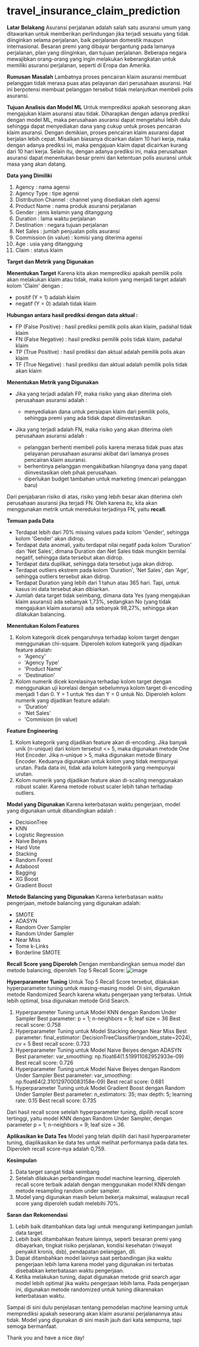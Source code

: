# travel_insurance_claim_prediction

**Latar Belakang**
Asuransi perjalanan adalah salah satu asuransi umum yang ditawarkan untuk memberikan perlindungan jika terjadi sesuatu yang tidak diinginkan selama perjalanan, baik perjalanan domestik maupun internasional. Besaran premi yang dibayar bergantung pada lamanya perjalanan, plan yang diinginkan, dan tujuan perjalanan. Beberapa negara mewajibkan orang-orang yang ingin melakukan keberangkatan untuk memiliki asuransi perjalanan, seperti di Eropa dan Amerika.

**Rumusan Masalah**
Lambatnya proses pencairan klaim asuransi membuat pelanggan tidak merasa puas atas pelayanan dari perusahaan asuransi. Hal ini berpotensi membuat pelanggan tersebut tidak melanjutkan membeli polis asuransi.

**Tujuan Analisis dan Model ML**
Untuk memprediksi apakah seseorang akan mengajukan klaim asuransi atau tidak. Diharapkan dengan adanya prediksi dengan model ML, maka perusahaan asuransi dapat mengetahui lebih dulu sehingga dapat menyediakan dana yang cukup untuk proses pencairan klaim asuransi. Dengan demikian, proses pencairan klaim asuransi dapat berjalan lebih cepat. Misalkan biasanya dicairkan dalam 10 hari kerja, maka dengan adanya prediksi ini, maka pengajuan klaim dapat dicairkan kurang dari 10 hari kerja. Selain itu, dengan adanya prediksi ini, maka perusahaan asuransi dapat menentukan besar premi dan ketentuan polis asuransi untuk masa yang akan datang.

**Data yang Dimiliki**
1. Agency : nama agensi
2. Agency Type : tipe agensi
3. Distribution Channel : channel yang disediakan oleh agensi
4. Product Name : nama produk asuransi perjalanan
5. Gender : jenis kelamin yang ditanggung
6. Duration : lama waktu perjalanan
7. Destination : negara tujuan perjalanan
8. Net Sales : jumlah penjualan polis asuransi
9. Commission (in value) : komisi yang diterima agensi
10. Age : usia yang ditanggung
11. Claim : status klaim

**Target dan Metrik yang Digunakan**

**Menentukan Target**
Karena kita akan memprediksi apakah pemilik polis akan melakukan klaim atau tidak, maka kolom yang menjadi target adalah kolom 'Claim' dengan :
- positif (Y = 1) adalah klaim
- negatif (Y = 0) adalah tidak klaim

**Hubungan antara hasil prediksi dengan data aktual :**
- FP (False Positive) : hasil prediksi pemilik polis akan klaim, padahal tidak klaim
- FN (False Negative) : hasil prediksi pemilik polis tidak klaim, padahal klaim
- TP (True Positive) : hasil prediksi dan aktual adalah pemilik polis akan klaim
- TF (True Negative) : hasil prediksi dan aktual adalah pemilik polis tidak akan klaim

**Menentukan Metrik yang Digunakan**
- Jika yang terjadi adalah FP, maka risiko yang akan diterima oleh perusahaan asuransi adalah :
    - menyediakan dana untuk persiapan klaim dari pemilik polis, sehingga premi yang ada tidak dapat diinvestasikan. 

- Jika yang terjadi adalah FN, maka risiko yang akan diterima oleh perusahaan asuransi adalah :
    - pelanggan berhenti membeli polis karena merasa tidak puas atas pelayanan perusahaan asuransi akibat dari lamanya proses pencairan klaim asuransi.
    - berhentinya pelanggan mengakibatkan hilangnya dana yang dapat diinvestasikan oleh pihak perusahaan.
    - diperlukan budget tambahan untuk marketing (mencari pelanggan baru)

Dari penjabaran risiko di atas, risiko yang lebih besar akan diterima oleh perusahaan asuransi jika terjadi FN. Oleh karena itu, kita akan menggunakan metrik untuk mereduksi terjadinya FN, yaitu **recall**.

**Temuan pada Data**
- Terdapat lebih dari 70% missing values pada kolom 'Gender', sehingga kolom 'Gender' akan didrop.
- Terdapat data anomali, yaitu terdapat nilai negatif pada kolom 'Duration' dan 'Net Sales', dimana Duration dan Net Sales tidak mungkin bernilai negatif, sehingga data tersebut akan didrop.
- Terdapat data duplikat, sehingga data tersebut juga akan didrop.
- Terdapat outliers ekstrem pada kolom 'Duration', 'Net Sales', dan 'Age', sehingga outliers tersebut akan didrop.
- Terdapat Duration yang lebih dari 1 tahun atau 365 hari. Tapi, untuk kasus ini data tersebut akan dibiarkan.
- Jumlah data target tidak seimbang, dimana data Yes (yang mengajukan klaim asuransi) ada sebanyak 1,73%, sedangkan No (yang tidak mengajukan klaim asuransi) ada sebanyak 98,27%, sehingga akan dilakukan balancing.

**Menentukan Kolom Features**
1. Kolom kategorik dicek pengaruhnya terhadap kolom target dengan menggunakan chi-square. Diperoleh kolom kategorik yang dijadikan feature adalah:
   - 'Agency'
   - 'Agency Type'
   - 'Product Name'
   - 'Destination'
2. Kolom numerik dicek korelasinya terhadap kolom target dengan menggunakan uji korelasi dengan sebelumnya kolom target di-encoding menjadi 1 dan 0. Y = 1 untuk Yes dan Y = 0 untuk No. Diperoleh kolom numerik yang dijadikan feature adalah:
   - 'Duration'
   - 'Net Sales'
   - 'Commision (in value)
  
**Feature Engineering**
1. Kolom kategorik yang dijadikan feature akan di-encoding. Jika banyak unik (n-unique) dari kolom tersebut <= 5, maka digunakan metode One Hot Encoder. Jika n-unique > 5, maka digunakan metode Binary Encoder. Keduanya digunakan untuk kolom yang tidak mempunyai urutan. Pada data ini, tidak ada kolom kategorik yang mempunyai urutan.
2. Kolom numerik yang dijadikan feature akan di-scaling menggunakan robust scaler. Karena metode robust scaler lebih tahan terhadap outliers.

**Model yang Digunakan**
Karena keterbatasan waktu pengerjaan, model yang digunakan untuk dibandingkan adalah :
- DecisionTree
- KNN
- Logistic Regression
- Naive Beiyes
- Hard Vote
- Stacking
- Random Forest
- Adaboost
- Bagging
- XG Boost
- Gradient Boost

**Metode Balancing yang Digunakan**
Karena keterbatasan waktu pengerjaan, metode balancing yang digunakan adalah:
- SMOTE
- ADASYN
- Random Over Sampler
- Random Under Sampler
- Near Miss
- Tome k-Links
- Borderline SMOTE

**Recall Score yang Diperoleh**
Dengan membandingkan semua model dan metode balancing, diperoleh Top 5 Recall Score:
![image](https://github.com/user-attachments/assets/7b12a346-aa02-4861-831a-048d404340bb)

**Hyperparameter Tuning**
Untuk Top 5 Recall Score tersebut, dilakukan hyperparameter tuning untuk masing-masing model. Di sini, digunakan metode Randomized Search karena wkatu pengerjaan yang terbatas. Untuk lebih optimal, bisa digunakan metode Grid Search.
1. Hyperparameter Tuning untuk Model KNN dengan Random Under Sampler
   Best parameter: p = 1; n-neighbors = 9; leaf size = 36
   Best recall score: 0.758
2. Hyperparameter Tuning untuk Model Stacking dengan Near Miss
   Best parameter: final_estimator: DecisionTreeClassifier(random_state=2024), cv = 5
   Best recall score: 0.733
3. Hyperparameter Tuning untuk Model Naive Beiyes dengan ADASYN
   Best parameter: var_smoothing: np.float64(1.519911082952933e-09)
   Best recall score: 0.726
4. Hyperparameter Tuning untuk Model Naive Beiyes dengan Random Under Sampler
   Best parameter: var_smoothing: np.float64(2.310129700083158e-09)
   Best recall score: 0.681
5. Hyperparameter Tuning untuk Model Gradient Boost dengan Random Under Sampler
   Best parameter: n_estimators: 35; max depth: 5; learning rate: 0.15
   Best recall score: 0.735

Dari hasil recall score setelah hyperparameter tuning, dipilih recall score tertinggi, yaitu model KNN dengan Random Under Sampler, dengan parameter p = 1; n-neighbors = 9; leaf size = 36.

**Aplikasikan ke Data Tes**
Model yang telah dipilih dari hasil hyperparameter tuning, diaplikasikan ke data tes untuk melihat performanya pada data tes.
Diperoleh recall score-nya adalah 0,759.

**Kesimpulan**
1. Data target sangat tidak seimbang
2. Setelah dilakukan perbandingan model machine learning, diperoleh recall score terbaik adalah dengan menggunakan model KNN dengan metode resampling random under sampler.
3. Model yang digunakan masih belum bekerja maksimal, walaupun recall score yang diperoleh sudah melebihi 70%.

**Saran dan Rekomendasi**
1. Lebih baik ditambahkan data lagi untuk mengurangi ketimpangan jumlah data target.
2. Lebih baik ditambahkan feature lainnya, seperti besaran premi yang dibayarkan, tingkat risiko perjalanan, kondisi kesehatan (riwayat penyakit kronis, dsb), pendapatan pelanggan, dll.
3. Dapat ditambahkan model lainnya saat perbandingan jika waktu pengerjaan lebih lama karena model yang digunakan ini terbatas disebabkan keterbatasan waktu pengerjaan.
4. Ketika melakukan tuning, dapat digunakan metode grid search agar model lebih optimal jika waktu pengerjaan lebih lama. Pada pengerjaan ini, digunakan metode randomized untuk tuning dikarenakan keterbatasan waktu.

Sampai di sini dulu penjelasan tentang pemodelan machine learning untuk memprediksi apakah seseorang akan klaim asuransi perjalanannya atau tidak. Model yang digunakan di sini masih jauh dari kata sempurna, tapi semoga bermanfaat.

Thank you and have a nice day!
